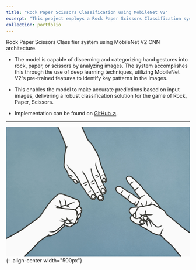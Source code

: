 ```yaml
---
title: "Rock Paper Scissors Classification using MobileNet V2"
excerpt: "This project employs a Rock Paper Scissors Classification system by leveraging MobileNet V2, a powerful neural network architecture. <img src='/images/rock_paper_scissors.jpg' width='600' style='margin-top: 15px;'>"
collection: portfolio
---
```


Rock Paper Scissors Classifier system using MobileNet V2 CNN architecture.

- The model is capable of discerning and categorizing hand gestures into rock, paper, or scissors by analyzing images. The system accomplishes this through the use of deep learning techniques, utilizing MobileNet V2's pre-trained features to identify key patterns in the images.

- This enables the model to make accurate predictions based on input images, delivering a robust classification solution for the game of Rock, Paper, Scissors.

- Implementation can be found on [GitHub ↗](https://github.com/Amann09/CV-Projects/tree/main/Rock%20Paper%20Scissors%20Classification%20using%20MobileNet%20V2).

-------

![rock_paper_scissor](/images/rock_paper_scissors.jpg){: .align-center width="500px"}